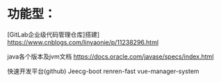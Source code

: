 # 功能型：

  [GitLab企业级代码管理仓库]搭建]  <https://www.cnblogs.com/linyaonie/p/11238296.html>

java各个版本及jvm文档  <https://docs.oracle.com/javase/specs/index.html>

快速开发平台(github)
Jeecg-boot
renren-fast
vue-manager-system
